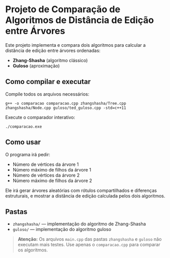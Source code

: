 # Projeto de Comparação de Algoritmos de Distância de Edição entre Árvores

Este projeto implementa e compara dois algoritmos para calcular a distância de edição entre árvores ordenadas:
- **Zhang-Shasha** (algoritmo clássico)
- **Guloso** (aproximação)

## Como compilar e executar

Compile todos os arquivos necessários:

```
g++ -o comparacao comparacao.cpp zhangshasha/Tree.cpp zhangshasha/Node.cpp guloso/ted_guloso.cpp -std=c++11
```

Execute o comparador interativo:

```
./comparacao.exe
```

## Como usar

O programa irá pedir:
- Número de vértices da árvore 1
- Número máximo de filhos da árvore 1
- Número de vértices da árvore 2
- Número máximo de filhos da árvore 2

Ele irá gerar árvores aleatórias com rótulos compartilhados e diferenças estruturais, e mostrar a distância de edição calculada pelos dois algoritmos.

## Pastas
- `zhangshasha/` — implementação do algoritmo de Zhang-Shasha
- `guloso/` — implementação do algoritmo guloso

> **Atenção:** Os arquivos `main.cpp` das pastas `zhangshasha` e `guloso` não executam mais testes. Use apenas o `comparacao.cpp` para comparar os algoritmos.
